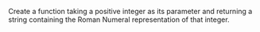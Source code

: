 Create a function taking a positive integer as its parameter and returning a string containing the Roman Numeral representation of that integer.
